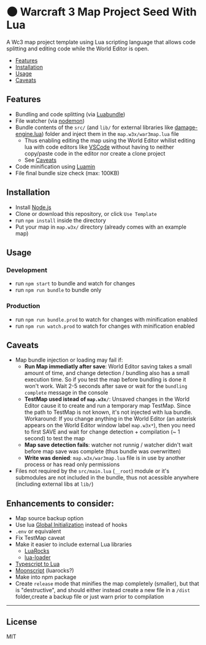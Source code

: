 # 🌑 Warcraft 3 Map Project Seed With Lua

A Wc3 map project template using Lua scripting language that allows code splitting and editing code while the World Editor is open.

* [Features](#features)
* [Installation](#Installation)
* [Usage](#Usage)
* [Caveats](#caveats)

## Features
* Bundling and code splitting
(via [Luabundle](https://github.com/Benjamin-Dobell/luabundle))
* File watcher (via [nodemon](https://github.com/remy/nodemon))
* Bundle contents of the `src/` (and `lib/` for external libraries like [damage-engine.lua](https://github.com/BribeFromTheHive/DamageEngine/blob/master/script.lua)) folder and inject them in the `map.w3x/war3map.lua` file
  * Thus enabling editing the map using the World Editor whilist editing lua with code editors like  [VSCode](https://code.visualstudio.com) without having to neither copy/paste code in the editor nor create a clone project
  * See [Caveats](#caveats)
* Code minification using [Luamin](https://www.npmjs.com/package/luamin)
* File final bundle size check (max: 100KB)

## Installation
* Install [Node.js](https://nodejs.org/en/download/)
* Clone or download this repository, or click `Use Template`
* run `npm install` inside the directory
* Put your map in `map.w3x/` directory (already comes with an example map)

## Usage
### Development
* run `npm start` to bundle and watch for changes
* run `npm run bundle` to bundle only
### Production
* run `npm run bundle.prod` to watch for changes with minification enabled
* run `npm run watch.prod` to watch for changes with minification enabled

## Caveats

* Map bundle injection or loading may fail if:
  * **Run Map immediatly after save**: World Editor saving takes a small amount of time, and change detection / bundling also has a small execution time. So if you test the map before bundling is done it won't work. Wait 2-5 seconds after save or wait for the `bundling complete` message in the console
  * **TestMap used istead of `map.w3x/`**: Unsaved changes in the World Editor cause it to create and run a temporary map TestMap. Since the path to TestMap is not known, it's not injected with lua bundle. Workaround: If you change anything in the World Editor (an asterisk appears on the World Editor window label `map.w3x*`), then you need to first SAVE and wait for change detection + compilation (~ 1 second) to test the map
  * **Map save detection fails**: watcher not runnig / watcher didn't wait before map save was complete (thus bundle was overwritten)
  * **Write was denied**: `map.w3x/war3map.lua` file is in use by another process or has read only permissions
* Files not required by the `src/main.lua` (`__root`) module or it's submodules are not included in the bundle, thus not acessible anywhere (including external libs at `lib/`)

## Enhancements to consider:
* Map source backup option
* Use lua [Global Initialization](https://www.hiveworkshop.com/threads/lua-global-initialization.317099/) instead of hooks
* `.env` or equivalent
* Fix TestMap caveat
* Make it easier to include external Lua libraries
  * [LuaRocks](https://luarocks.org)
  * [lua-loader](https://www.npmjs.com/package/lua-loader)
* [Typescript to Lua](https://www.npmjs.com/package/typescript-to-lua)
* [Moonscript](https://moonscript.org) (luarocks?)
* Make into npm package
* Create `release` mode that minifies the map completely (smaller), but that is "destructive", and should either instead create a new file in a `/dist` folder,create a backup file or just warn prior to compilation


----
## License
MIT